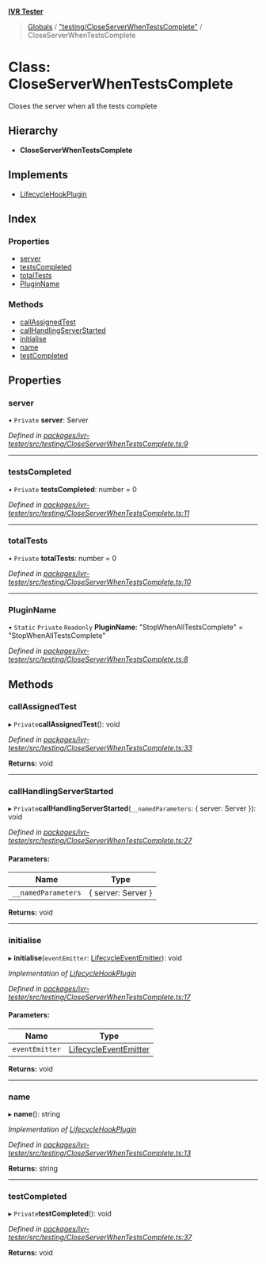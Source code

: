 **[IVR Tester](../README.md)**

> [Globals](../README.md) / ["testing/CloseServerWhenTestsComplete"](../modules/_testing_closeserverwhentestscomplete_.md) / CloseServerWhenTestsComplete

# Class: CloseServerWhenTestsComplete

Closes the server when all the tests complete

## Hierarchy

* **CloseServerWhenTestsComplete**

## Implements

* [LifecycleHookPlugin](../interfaces/_plugins_lifecycle_lifecyclehookplugin_.lifecyclehookplugin.md)

## Index

### Properties

* [server](_testing_closeserverwhentestscomplete_.closeserverwhentestscomplete.md#server)
* [testsCompleted](_testing_closeserverwhentestscomplete_.closeserverwhentestscomplete.md#testscompleted)
* [totalTests](_testing_closeserverwhentestscomplete_.closeserverwhentestscomplete.md#totaltests)
* [PluginName](_testing_closeserverwhentestscomplete_.closeserverwhentestscomplete.md#pluginname)

### Methods

* [callAssignedTest](_testing_closeserverwhentestscomplete_.closeserverwhentestscomplete.md#callassignedtest)
* [callHandlingServerStarted](_testing_closeserverwhentestscomplete_.closeserverwhentestscomplete.md#callhandlingserverstarted)
* [initialise](_testing_closeserverwhentestscomplete_.closeserverwhentestscomplete.md#initialise)
* [name](_testing_closeserverwhentestscomplete_.closeserverwhentestscomplete.md#name)
* [testCompleted](_testing_closeserverwhentestscomplete_.closeserverwhentestscomplete.md#testcompleted)

## Properties

### server

• `Private` **server**: Server

*Defined in [packages/ivr-tester/src/testing/CloseServerWhenTestsComplete.ts:9](https://github.com/SketchingDev/ivr-tester/blob/aac0a71/packages/ivr-tester/src/testing/CloseServerWhenTestsComplete.ts#L9)*

___

### testsCompleted

• `Private` **testsCompleted**: number = 0

*Defined in [packages/ivr-tester/src/testing/CloseServerWhenTestsComplete.ts:11](https://github.com/SketchingDev/ivr-tester/blob/aac0a71/packages/ivr-tester/src/testing/CloseServerWhenTestsComplete.ts#L11)*

___

### totalTests

• `Private` **totalTests**: number = 0

*Defined in [packages/ivr-tester/src/testing/CloseServerWhenTestsComplete.ts:10](https://github.com/SketchingDev/ivr-tester/blob/aac0a71/packages/ivr-tester/src/testing/CloseServerWhenTestsComplete.ts#L10)*

___

### PluginName

▪ `Static` `Private` `Readonly` **PluginName**: \"StopWhenAllTestsComplete\" = "StopWhenAllTestsComplete"

*Defined in [packages/ivr-tester/src/testing/CloseServerWhenTestsComplete.ts:8](https://github.com/SketchingDev/ivr-tester/blob/aac0a71/packages/ivr-tester/src/testing/CloseServerWhenTestsComplete.ts#L8)*

## Methods

### callAssignedTest

▸ `Private`**callAssignedTest**(): void

*Defined in [packages/ivr-tester/src/testing/CloseServerWhenTestsComplete.ts:33](https://github.com/SketchingDev/ivr-tester/blob/aac0a71/packages/ivr-tester/src/testing/CloseServerWhenTestsComplete.ts#L33)*

**Returns:** void

___

### callHandlingServerStarted

▸ `Private`**callHandlingServerStarted**(`__namedParameters`: { server: Server  }): void

*Defined in [packages/ivr-tester/src/testing/CloseServerWhenTestsComplete.ts:27](https://github.com/SketchingDev/ivr-tester/blob/aac0a71/packages/ivr-tester/src/testing/CloseServerWhenTestsComplete.ts#L27)*

#### Parameters:

Name | Type |
------ | ------ |
`__namedParameters` | { server: Server  } |

**Returns:** void

___

### initialise

▸ **initialise**(`eventEmitter`: [LifecycleEventEmitter](../interfaces/_plugins_lifecycle_lifecycleeventemitter_.lifecycleeventemitter.md)): void

*Implementation of [LifecycleHookPlugin](../interfaces/_plugins_lifecycle_lifecyclehookplugin_.lifecyclehookplugin.md)*

*Defined in [packages/ivr-tester/src/testing/CloseServerWhenTestsComplete.ts:17](https://github.com/SketchingDev/ivr-tester/blob/aac0a71/packages/ivr-tester/src/testing/CloseServerWhenTestsComplete.ts#L17)*

#### Parameters:

Name | Type |
------ | ------ |
`eventEmitter` | [LifecycleEventEmitter](../interfaces/_plugins_lifecycle_lifecycleeventemitter_.lifecycleeventemitter.md) |

**Returns:** void

___

### name

▸ **name**(): string

*Implementation of [LifecycleHookPlugin](../interfaces/_plugins_lifecycle_lifecyclehookplugin_.lifecyclehookplugin.md)*

*Defined in [packages/ivr-tester/src/testing/CloseServerWhenTestsComplete.ts:13](https://github.com/SketchingDev/ivr-tester/blob/aac0a71/packages/ivr-tester/src/testing/CloseServerWhenTestsComplete.ts#L13)*

**Returns:** string

___

### testCompleted

▸ `Private`**testCompleted**(): void

*Defined in [packages/ivr-tester/src/testing/CloseServerWhenTestsComplete.ts:37](https://github.com/SketchingDev/ivr-tester/blob/aac0a71/packages/ivr-tester/src/testing/CloseServerWhenTestsComplete.ts#L37)*

**Returns:** void
